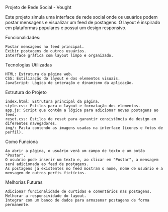 Projeto de Rede Social - Vought

Este projeto simula uma interface de rede social onde os usuários podem postar mensagens e visualizar um feed de postagens. O layout é inspirado em plataformas populares e possui um design responsivo.

Funcionalidades:

    Postar mensagens no feed principal.
    Exibir postagens de outros usuários.
    Interface gráfica com layout limpo e organizado.

Tecnologias Utilizadas

    HTML: Estrutura da página web.
    CSS: Estilização do layout e dos elementos visuais.
    JavaScript: Lógica de interação e dinamismo da aplicação.

Estrutura do Projeto

    index.html: Estrutura principal da página.
    style.css: Estilos para o layout e formatação dos elementos.
    app.js: Script que contém a lógica para adicionar novas postagens ao feed.
    reset.css: Estilos de reset para garantir consistência de design em diferentes navegadores.
    img/: Pasta contendo as imagens usadas na interface (ícones e fotos de perfil).

Como Funciona

    Ao abrir a página, o usuário verá um campo de texto e um botão "Postar".
    O usuário pode inserir um texto e, ao clicar em "Postar", a mensagem será adicionada ao feed de postagens.
    As postagens já existentes no feed mostram o nome, nome de usuário e a mensagem de outros perfis fictícios.

Melhorias Futuras

    Adicionar funcionalidade de curtidas e comentários nas postagens.
    Melhorar a responsividade do layout.
    Integrar com um banco de dados para armazenar postagens de forma permanente.
